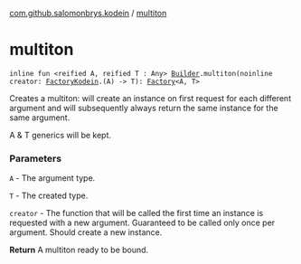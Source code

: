 [com.github.salomonbrys.kodein](index.md) / [multiton](.)

# multiton

`inline fun <reified A, reified T : Any> `[`Builder`](-kodein/-builder/index.md)`.multiton(noinline creator: `[`FactoryKodein`](-factory-kodein/index.md)`.(A) -> T): `[`Factory`](-factory/index.md)`<A, T>`

Creates a multiton: will create an instance on first request for each different argument and will subsequently always return the same instance for the same argument.

A &amp; T generics will be kept.

### Parameters

`A` - The argument type.

`T` - The created type.

`creator` - The function that will be called the first time an instance is requested with a new argument. Guaranteed to be called only once per argument. Should create a new instance.

**Return**
A multiton ready to be bound.

